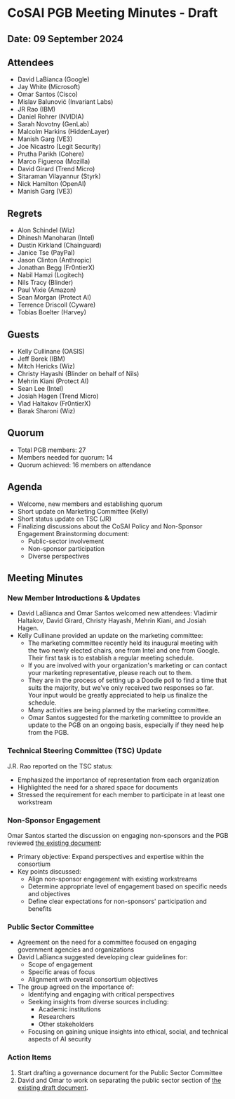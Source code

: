 # CoSAI PGB Meeting Minutes - Draft

## Date: 09 September 2024

## Attendees
- David LaBianca (Google)
- Jay White (Microsoft)
- Omar Santos (Cisco)
- Mislav Balunović (Invariant Labs)
- JR Rao (IBM)
- Daniel Rohrer (NVIDIA)
- Sarah Novotny (GenLab)
- Malcolm Harkins (HiddenLayer)
- Manish Garg (VE3)
- Joe Nicastro (Legit Security)
- Prutha Parikh (Cohere)
- Marco Figueroa (Mozilla)
- David Girard (Trend Micro)
- Sitaraman Vilayannur (Styrk)
- Nick Hamilton (OpenAI)
- Manish Garg (VE3)

## Regrets
- Alon Schindel (Wiz)
- Dhinesh Manoharan (Intel)
- Dustin Kirkland (Chainguard)
- Janice Tse (PayPal)
- Jason Clinton (Anthropic)
- Jonathan Begg (Fr0ntierX)
- Nabil Hamzi (Logitech)
- Nils Tracy (Blinder)
- Paul Vixie (Amazon)
- Sean Morgan (Protect AI)
- Terrence Driscoll (Cyware)
- Tobias Boelter (Harvey)

## Guests
- Kelly Cullinane (OASIS)
- Jeff Borek (IBM)
- Mitch Hericks (Wiz)
- Christy Hayashi (Blinder on behalf of Nils)
- Mehrin Kiani (Protect AI)
- Sean Lee (Intel)
- Josiah Hagen (Trend Micro)
- Vlad Haltakov (Fr0ntierX)
- Barak Sharoni (Wiz)

## Quorum
- Total PGB members: 27
- Members needed for quorum: 14
- Quorum achieved: 16 members on attendance

## Agenda
- Welcome, new members and establishing quorum
- Short update on Marketing Committee (Kelly)
- Short status update on TSC (JR)
- Finalizing discussions about the CoSAI Policy and Non-Sponsor Engagement Brainstorming document:
  - Public-sector involvement
  - Non-sponsor participation
  - Diverse perspectives


## Meeting Minutes

### New Member Introductions & Updates
- David LaBianca and Omar Santos welcomed new attendees: Vladimir Haltakov, David Girard, Christy Hayashi, Mehrin Kiani, and Josiah Hagen.
- Kelly Cullinane provided an update on the marketing committee:
  - The marketing committee recently held its inaugural meeting with the two newly elected chairs, one from Intel and one from Google. Their first task is to establish a regular meeting schedule.
  - If you are involved with your organization's marketing or can contact your marketing representative, please reach out to them.
  - They are in the process of setting up a Doodle poll to find a time that suits the majority, but we’ve only received two responses so far. Your input would be greatly appreciated to help us finalize the schedule.
  - Many activities are being planned by the marketing committee.
  - Omar Santos suggested for the marketing committee to provide an update to the PGB on an ongoing basis, especially if they need help from the PGB.

###  Technical Steering Committee (TSC) Update
J.R. Rao reported on the TSC status:
- Emphasized the importance of representation from each organization
- Highlighted the need for a shared space for documents
- Stressed the requirement for each member to participate in at least one workstream

### Non-Sponsor Engagement
Omar Santos started the discussion on engaging non-sponsors and the PGB reviewed [the existing document](https://docs.google.com/document/d/1U-KYxTQIbd5YLUpPNik894f-PVVlUmwHEEmbEqWXzfo/edit?usp=sharing):
- Primary objective: Expand perspectives and expertise within the consortium
- Key points discussed:
  - Align non-sponsor engagement with existing workstreams
  - Determine appropriate level of engagement based on specific needs and objectives
  - Define clear expectations for non-sponsors' participation and benefits

### Public Sector Committee
- Agreement on the need for a committee focused on engaging government agencies and organizations
- David LaBianca suggested developing clear guidelines for:
  - Scope of engagement
  - Specific areas of focus
  - Alignment with overall consortium objectives
- The group agreed on the importance of:
  - Identifying and engaging with critical perspectives
  - Seeking insights from diverse sources including:
    - Academic institutions
    - Researchers
    - Other stakeholders
  - Focusing on gaining unique insights into ethical, social, and technical aspects of AI security

### Action Items
1. Start drafting a governance document for the Public Sector Committee 
2. David and Omar to work on separating the public sector section of [the existing draft document](https://docs.google.com/document/d/1U-KYxTQIbd5YLUpPNik894f-PVVlUmwHEEmbEqWXzfo/edit?usp=sharing).




